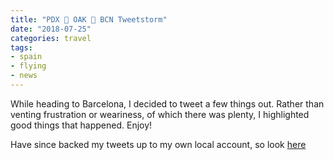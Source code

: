 ```yaml
---
title: "PDX 🛬 OAK 🛬 BCN Tweetstorm"
date: "2018-07-25"
categories: travel
tags:
- spain
- flying
- news
---
```


While heading to Barcelona, I decided to tweet a few things out. Rather than
venting frustration or weariness, of which there was plenty, I highlighted good
things that happened. Enjoy!

Have since backed my tweets up to my own local account, so look
[here](/tweets/status/1021050818135375872/)
